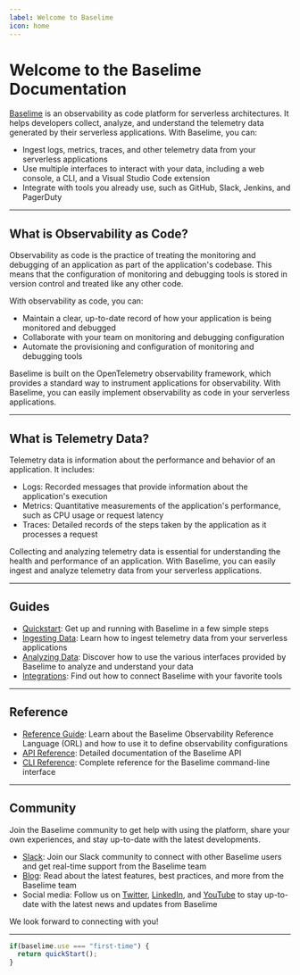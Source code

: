 ```yaml
---
label: Welcome to Baselime
icon: home
---
```

# Welcome to the Baselime Documentation

[Baselime](https://baselime.io) is an observability as code platform for serverless architectures. It helps developers collect, analyze, and understand the telemetry data generated by their serverless applications. With Baselime, you can:

- Ingest logs, metrics, traces, and other telemetry data from your serverless applications
- Use multiple interfaces to interact with your data, including a web console, a CLI, and a Visual Studio Code extension
- Integrate with tools you already use, such as GitHub, Slack, Jenkins, and PagerDuty

---

## What is Observability as Code?

Observability as code is the practice of treating the monitoring and debugging of an application as part of the application's codebase. This means that the configuration of monitoring and debugging tools is stored in version control and treated like any other code.

With observability as code, you can:

- Maintain a clear, up-to-date record of how your application is being monitored and debugged
- Collaborate with your team on monitoring and debugging configuration
- Automate the provisioning and configuration of monitoring and debugging tools

Baselime is built on the OpenTelemetry observability framework, which provides a standard way to instrument applications for observability. With Baselime, you can easily implement observability as code in your serverless applications.

---

## What is Telemetry Data?

Telemetry data is information about the performance and behavior of an application. It includes:

- Logs: Recorded messages that provide information about the application's execution
- Metrics: Quantitative measurements of the application's performance, such as CPU usage or request latency
- Traces: Detailed records of the steps taken by the application as it processes a request

Collecting and analyzing telemetry data is essential for understanding the health and performance of an application. With Baselime, you can easily ingest and analyze telemetry data from your serverless applications.


---
## Guides

- [Quickstart](./): Get up and running with Baselime in a few simple steps
- [Ingesting Data](./): Learn how to ingest telemetry data from your serverless applications
- [Analyzing Data](./): Discover how to use the various interfaces provided by Baselime to analyze and understand your data
- [Integrations](./): Find out how to connect Baselime with your favorite tools


---
## Reference

- [Reference Guide](../observability-reference-language/overview.md): Learn about the Baselime Observability Reference Language (ORL) and how to use it to define observability configurations
- [API Reference](./): Detailed documentation of the Baselime API
- [CLI Reference](./): Complete reference for the Baselime command-line interface

---
## Community

Join the Baselime community to get help with using the platform, share your own experiences, and stay up-to-date with the latest developments.

- [Slack](./): Join our Slack community to connect with other Baselime users and get real-time support from the Baselime team
- [Blog](./): Read about the latest features, best practices, and more from the Baselime team
- Social media: Follow us on [Twitter](./), [LinkedIn](./), and [YouTube](./) to stay up-to-date with the latest news and updates from Baselime

We look forward to connecting with you!

---

```js # :icon-code: quick-start.js
if(baselime.use === "first-time") {
  return quickStart();
}
```

